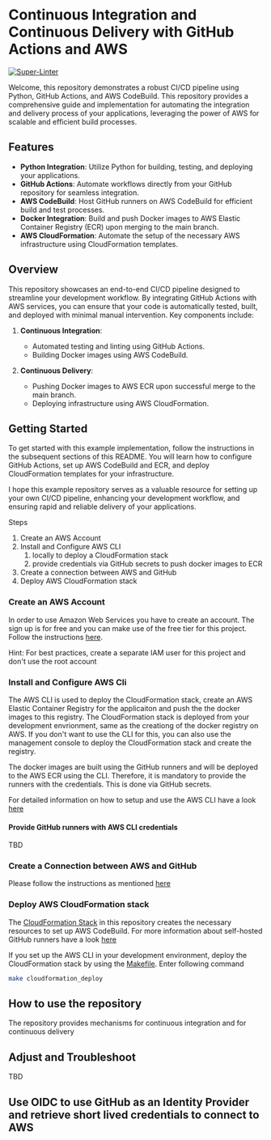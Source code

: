 # Continuous Integration and Continuous Delivery with GitHub Actions and AWS

[![Super-Linter](https://github.com/dieni/aws-cicd/actions/workflows/super-linter.yml/badge.svg)](https://github.com/marketplace/actions/super-linter)

Welcome, this repository demonstrates a robust CI/CD pipeline using Python, GitHub Actions, and AWS CodeBuild. This repository provides a comprehensive guide and implementation for automating the integration and delivery process of your applications, leveraging the power of AWS for scalable and efficient build processes.

## Features

- **Python Integration**: Utilize Python for building, testing, and deploying your applications.
- **GitHub Actions**: Automate workflows directly from your GitHub repository for seamless integration.
- **AWS CodeBuild**: Host GitHub runners on AWS CodeBuild for efficient build and test processes.
- **Docker Integration**: Build and push Docker images to AWS Elastic Container Registry (ECR) upon merging to the main branch.
- **AWS CloudFormation**: Automate the setup of the necessary AWS infrastructure using CloudFormation templates.

## Overview

This repository showcases an end-to-end CI/CD pipeline designed to streamline your development workflow. By integrating GitHub Actions with AWS services, you can ensure that your code is automatically tested, built, and deployed with minimal manual intervention. Key components include:

1. **Continuous Integration**:
    - Automated testing and linting using GitHub Actions.
    - Building Docker images using AWS CodeBuild.

2. **Continuous Delivery**:
    - Pushing Docker images to AWS ECR upon successful merge to the main branch.
    - Deploying infrastructure using AWS CloudFormation.

## Getting Started

To get started with this example implementation, follow the instructions in the subsequent sections of this README. You will learn how to configure GitHub Actions, set up AWS CodeBuild and ECR, and deploy CloudFormation templates for your infrastructure.

I hope this example repository serves as a valuable resource for setting up your own CI/CD pipeline, enhancing your development workflow, and ensuring rapid and reliable delivery of your applications.

Steps

1. Create an AWS Account
1. Install and Configure AWS CLI
    1. locally to deploy a CloudFormation stack
    1. provide credentials via GitHub secrets to push docker images to ECR
1. Create a connection between AWS and GitHub
1. Deploy AWS CloudFormation stack

### Create an AWS Account

In order to use Amazon Web Services you have to create an account. The sign up is for free and you can make use of the free tier for this project. Follow the instructions [here](https://aws.amazon.com/resources/create-account/).

Hint: For best practices, create a separate IAM user for this project and don't use the root account

### Install and Configure AWS Cli

The AWS CLI is used to deploy the CloudFormation stack, create an AWS Elastic Container Registry for the applicaiton and push the the docker images to this registry. The CloudFormation stack is deployed from your development envrionment, same as the creationg of the docker registry on AWS. If you don't want to use the CLI for this, you can also use the management console to deploy the CloudFormation stack and create the registry.

The docker images are built using the GitHub runners and will be deployed to the AWS ECR using the CLI. Therefore, it is mandatory to provide the runners with the credentials. This is done via GitHub secrets.

For detailed information on how to setup and use the AWS CLI have a look [here](https://github.com/aws/aws-cli/tree/v2)

#### Provide GitHub runners with AWS CLI credentials

TBD

### Create a Connection between AWS and GitHub

Please follow the instructions as mentioned [here](https://docs.aws.amazon.com/dtconsole/latest/userguide/connections-create-github.html)

### Deploy AWS CloudFormation stack

The [CloudFormation Stack](iac/codebuild_project.yml) in this repository creates the necessary resources to set up AWS CodeBuild. For more information about self-hosted GitHub runners have a look [here](https://docs.aws.amazon.com/codebuild/latest/userguide/action-runner.html)

If you set up the AWS CLI in your development environment, deploy the CloudFormation stack by using the [Makefile](Makefile). Enter following command

```bash
make cloudformation_deploy
```

## How to use the repository

The repository provides mechanisms for continuous integration and for continuous delivery

## Adjust and Troubleshoot

TBD

## Use OIDC to use GitHub as an Identity Provider and retrieve short lived credentials to connect to AWS

<!-- Useful links:
- https://docs.github.com/en/actions/deployment/security-hardening-your-deployments/configuring-openid-connect-in-amazon-web-services
- https://docs.aws.amazon.com/IAM/latest/UserGuide/id_roles_providers_create_oidc.html
- https://aws.amazon.com/blogs/security/use-iam-roles-to-connect-github-actions-to-actions-in-aws/ -->
